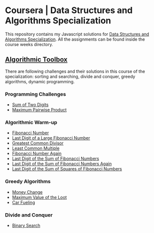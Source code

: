 # Coursera | Data Structures and Algorithms Specialization

This repository contains my Javascript solutions for [Data Structures and Algorithms Specialization](https://www.coursera.org/specializations/data-structures-algorithms). All the assignments can be found inside the course weeks directory.

## [Algorithmic Toolbox](https://github.com/Peri7at/coursera-data-structures-algorithms)

There are following challenges and their solutions in this course of the specialization: sorting and searching, divide and conquer, greedy algorithms, dynamic programming. 

### Programming Challenges

-   [Sum of Two Digits](/1-algorithmic-toolbox/week1_programming_challenges/1_sum_of_two_digits/APlusB.js)
-   [Maximum Pairwise Product](/1-algorithmic-toolbox/week1_programming_challenges/2_maximum_pairwise_product/max_pairwise_product.js)

### Algorithmic Warm-up

-   [Fibonacci Number](https://github.com/Peri7at/coursera-data-structures-algorithms/blob/main/1_algorithmic_toolbox/week2_algorithmic_warmup/fibonacci.js)
-   [Last Digit of a Large Fibonacci Number](https://github.com/Peri7at/coursera-data-structures-algorithms/blob/main/1_algorithmic_toolbox/week2_algorithmic_warmup/fibonacci_last_digit.js)
-   [Greatest Common Divisor](https://github.com/Peri7at/coursera-data-structures-algorithms/blob/main/1_algorithmic_toolbox/week2_algorithmic_warmup/gcd.js)
-   [Least Common Multiple](https://github.com/Peri7at/coursera-data-structures-algorithms/blob/main/1_algorithmic_toolbox/week2_algorithmic_warmup/lcm.js)
-   [Fibonacci Number Again](https://github.com/Peri7at/coursera-data-structures-algorithms/blob/main/1_algorithmic_toolbox/week2_algorithmic_warmup/fibonacci_huge.js)
-   [Last Digit of the Sum of Fibonacci Numbers](https://github.com/Peri7at/coursera-data-structures-algorithms/blob/main/1_algorithmic_toolbox/week2_algorithmic_warmup/fibonacci_sum_last_digit.js)
-   [Last Digit of the Sum of Fibonacci Numbers Again](https://github.com/Peri7at/coursera-data-structures-algorithms/blob/main/1_algorithmic_toolbox/week2_algorithmic_warmup/fibonacci_partial_sum.js)
-   [Last Digit of the Sum of Squares of Fibonacci Numbers](https://github.com/Peri7at/coursera-data-structures-algorithms/blob/main/1_algorithmic_toolbox/week2_algorithmic_warmup/fibonacci_sum_squares.js)

### Greedy Algorithms

-   [Money Change](https://github.com/Peri7at/coursera-data-structures-algorithms/blob/main/1_algorithmic_toolbox/week3_greedy_algorithms/change.js)
-   [Maximum Value of the Loot](https://github.com/Peri7at/coursera-data-structures-algorithms/blob/main/1_algorithmic_toolbox/week3_greedy_algorithms/fractional_knapsack.js)
-   [Car Fueling](https://github.com/Peri7at/coursera-data-structures-algorithms/blob/main/1_algorithmic_toolbox/week3_greedy_algorithms/car_fueling.js)

### Divide and Conquer

-   [Binary Search](https://github.com/Peri7at/coursera-data-structures-algorithms/blob/main/1_algorithmic_toolbox/week4_divide_and_conquer/1_binary_search.js)